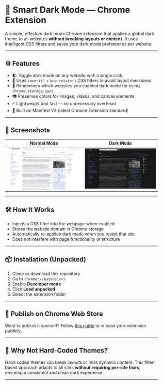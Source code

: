 # 🌙 Smart Dark Mode — Chrome Extension

A simple, effective dark mode Chrome extension that applies a global dark theme to all websites **without breaking layouts or content**. It uses intelligent CSS filters and saves your dark mode preferences per website.

---

## ⚙️ Features

- 🌓 Toggle dark mode on any website with a single click  
- 🧠 Uses `invert()` + `hue-rotate()` CSS filters to avoid layout messiness  
- 💾 Remembers which websites you enabled dark mode for using `chrome.storage.sync`  
- 📷 Preserves colors for images, videos, and canvas elements  
- ⚡ Lightweight and fast — no unnecessary overhead  
- 🧩 Built on Manifest V3 (latest Chrome Extension standard)

---

## 📸 Screenshots

| Normal Mode | Dark Mode |
|-------------|------------|
| ![Light Screenshot](./org.png) | ![Dark Screenshot](./set.png) |

---

## 🛠️ How It Works

- Injects a CSS filter into the webpage when enabled  
- Stores the website domain in Chrome storage  
- Automatically re-applies dark mode when you revisit that site  
- Does not interfere with page functionality or structure

---

## 📦 Installation (Unpacked)

1. Clone or download this repository
2. Go to `chrome://extensions`
3. Enable **Developer mode**
4. Click **Load unpacked**
5. Select the extension folder

---

## 🚀 Publish on Chrome Web Store

Want to publish it yourself? Follow [this guide](https://developer.chrome.com/docs/webstore/publish/) to release your extension publicly.

---

## 🧠 Why Not Hard-Coded Themes?

Hard-coded themes can break layouts or miss dynamic content. This filter-based approach adapts to all sites **without requiring per-site fixes**, ensuring a consistent and clean dark experience.

---

